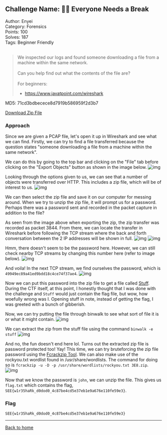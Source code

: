 ## Challenge Name: 🧑‍🎓 Everyone Needs a Break
Author: Enyei  
Category: Forensics  
Points: 100  
Solves: 187  
Tags: Beginner Friendly  
<br>
>We inspected our logs and found someone downloading a file from a machine within the same network.<br><br>
Can you help find out what the contents of the file are?<br><br>
For beginners:
> - https://www.javatpoint.com/wireshark

MD5: 71cd3bdbecece8d7919b586959f2d3b7

[Download Zip File](https://github.com/Team-Rainbow-Hash/seetf-2022-writeups/blob/main/forensics/%F0%9F%A7%91%E2%80%8D%F0%9F%8E%93%20Sniffed%20Traffic/files/forensics_sniffed_traffic.zip "Zip File")


### Approach
Since we are given a PCAP file, let's open it up in Wireshark and see what we can find. Firstly, we can try to find a file transferred because the question states "someone downloading a file from a machine within the same network". 

We can do this by going to the top bar and clicking on the "File" tab before clicking on the "Export Objects" button as shown in the image below.
![img]( "Image")

Looking through the options given to us, we can see that a number of objects were transferred over HTTP. This includes a zip file, which will be of interest to us.
![img]( "Image")

We can then select the zip file and save it on our computer for messing around. When we try to unzip the zip file, it will prompt us for a password. Perhaps there was a password sent and recorded in the packet capture in addition to the file?

As seen from the image above when exporting the zip, the zip transfer was recorded as packet 3844. From there, we can locate the transfer in Wireshark before following the TCP stream where the back and forth conversation between the 2 IP addresses will be shown in full.
![img]( "Image")
![img]( "Image")

Hmm, there doesn't seem to be the password here. However, we can still check nearby TCP streams by changing this number here (refer to image below).
![img]( "Image")

And voila! In the next TCP stream, we find ourselves the password, which is `49949ec89a41ed9bdd18c4ce74f37ae4`.
![img]( "Image")

Now we can put this password into the zip file to get a file called [Stuff]( "File"). During the CTF itself, at this point, I honestly thought that I was done with the challenge and `Stuff` would just contain the flag file, but wow, how woefully wrong was I. Opening stuff in note, instead of getting the flag, I was greeted with a bunch of gibberish. 

Now, we can try putting the file through binwalk to see what sort of file it is or what it might contain.
![img]( "Image")

We can extract the zip from the stuff file using the command `binwalk -e stuff`
![img]( "Image")

And no, the fun doesn't end here lol. Turns out the extracted zip file is password protected too! Yay! This time, we can try bruteforcing the zip file password using the [Fcrackzip Tool](https://www.geeksforgeeks.org/fcrackzip-tool-crack-a-zip-file-password-in-kali-linux/). We can also make use of the rockyou.txt wordlist found in /usr/share/wordlists. The command for doing so is `fcrackzip -u -D -p /usr/share/wordlists/rockyou.txt 3E8.zip`.
![img]( "Image")

Now that we know the password is `john`, we can unzip the file. This gives us `flag.txt` which contains the flag, `SEE{w1r35haRk_d0dod0_4c87be4cd5e37eb1e9a676e110fe59e3}`.


### Flag
`SEE{w1r35haRk_d0dod0_4c87be4cd5e37eb1e9a676e110fe59e3}`

---
[Back to home](https://github.com/Team-Rainbow-Hash/seetf-2022-writeups)